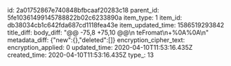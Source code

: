 id: 2a01752867e740848bfbcaaf20283c18
parent_id: 5fe10361499145788822b02c6233890a
item_type: 1
item_id: db38034cb1c642fda687cd1118fea43e
item_updated_time: 1586519293842
title_diff: 
body_diff: "@@ -75,8 +75,10 @@\n teFromat\n+%0A%0A\n"
metadata_diff: {"new":{},"deleted":[]}
encryption_cipher_text: 
encryption_applied: 0
updated_time: 2020-04-10T11:53:16.435Z
created_time: 2020-04-10T11:53:16.435Z
type_: 13